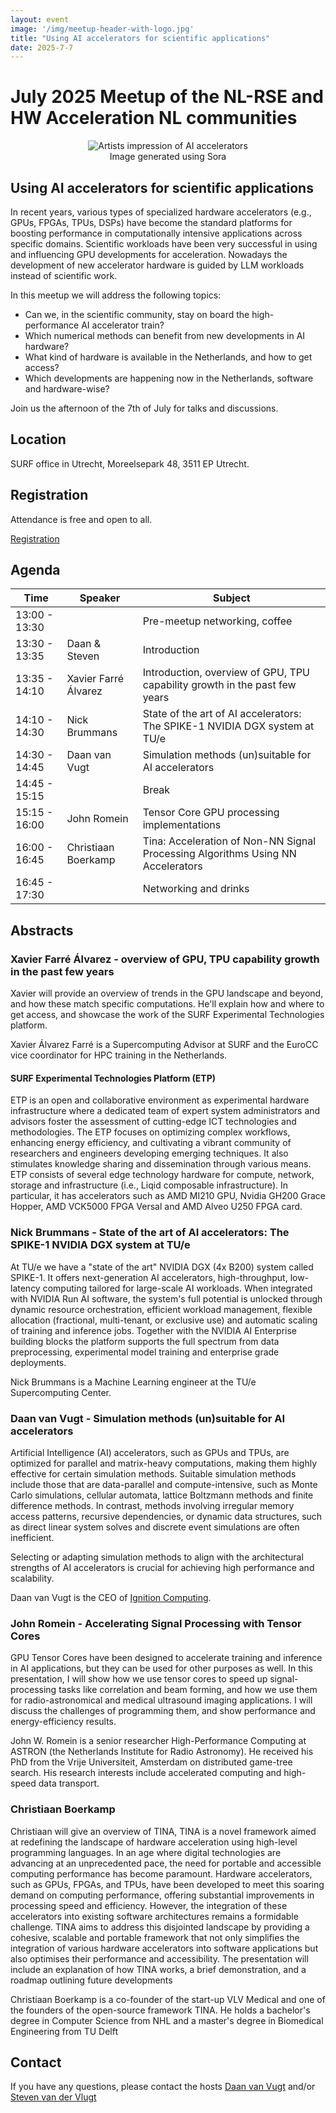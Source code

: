```yaml
---
layout: event
image: '/img/meetup-header-with-logo.jpg'
title: "Using AI accelerators for scientific applications"
date: 2025-7-7
---
```


# July 2025 Meetup of the NL-RSE and HW Acceleration NL communities
<!--break-->
<figure style="text-align:center">
    <img src="/img/meetups/ai-accel.png"
         alt="Artists impression of AI accelerators">
    <figcaption>Image generated using Sora 
    </figcaption>
</figure>

## Using AI accelerators for scientific applications
In recent years, various types of specialized hardware accelerators (e.g., GPUs, FPGAs, TPUs, DSPs) have become the standard platforms for boosting performance in computationally intensive applications across specific domains.
Scientific workloads have been very successful in using and influencing GPU developments for acceleration.
Nowadays the development of new accelerator hardware is guided by LLM workloads
instead of scientific work.

In this meetup we will address the following topics:

 * Can we, in the scientific community, stay on board the high-performance AI accelerator train?
 * Which numerical methods can benefit from new developments in AI hardware?
 * What kind of hardware is available in the Netherlands, and how to get access?
 * Which developments are happening now in the Netherlands, software and hardware-wise?

Join us the afternoon of the 7th of July for talks and discussions.

## Location
SURF office in Utrecht, Moreelsepark 48, 3511 EP Utrecht.

## Registration
Attendance is free and open to all.

<a class="btn btn-outline btn-md hover:bg-primary" href="https://mobilizon.nl/events/469dee28-58cb-46f2-b6d9-c01ce4b6a0f2">
Registration
</a>

## Agenda

| Time | Speaker | Subject |
| --- | ------------ | ------- |
| 13:00 - 13:30 | | Pre-meetup networking, coffee
| 13:30 - 13:35 | Daan & Steven | Introduction |
| 13:35 - 14:10 | Xavier Farré Álvarez | Introduction, overview of GPU, TPU capability growth in the past few years |
| 14:10 - 14:30 | Nick Brummans | State of the art of AI accelerators: The SPIKE-1 NVIDIA DGX system at TU/e |
| 14:30 - 14:45 | Daan van Vugt | Simulation methods (un)suitable for AI accelerators |
| 14:45 - 15:15 | | Break |
| 15:15 - 16:00 | John Romein | Tensor Core GPU processing implementations |
| 16:00 - 16:45 | Christiaan Boerkamp | Tina: Acceleration of Non-NN Signal Processing Algorithms Using NN Accelerators|
| 16:45 - 17:30 | | Networking and drinks |

## Abstracts

### Xavier Farré Álvarez - overview of GPU, TPU capability growth in the past few years
Xavier will provide an overview of trends in the GPU landscape and beyond, and how these match specific computations. He'll explain how and where to get access, and showcase the work of the SURF Experimental Technologies platform.

Xavier Álvarez Farré is a Supercomputing Advisor at SURF and the EuroCC vice coordinator for HPC training in the Netherlands.

#### SURF Experimental Technologies Platform (ETP)
ETP is an open and collaborative environment as experimental hardware infrastructure where a dedicated team of expert system administrators and advisors foster the assessment of cutting-edge ICT technologies and methodologies. The ETP focuses on optimizing complex workflows, enhancing energy efficiency, and cultivating a vibrant community of researchers and engineers developing emerging techniques. It also stimulates knowledge sharing and dissemination through various means. 
ETP consists of several edge technology hardware for compute, network, storage and infrastructure (i.e., Liqid composable infrastructure). In particular, it has accelerators such as AMD MI210 GPU, Nvidia GH200 Grace Hopper, AMD VCK5000 FPGA Versal and AMD Alveo U250 FPGA card.

### Nick Brummans - State of the art of AI accelerators: The SPIKE-1 NVIDIA DGX system at TU/e
At TU/e we have a "state of the art" NVIDIA DGX (4x B200) system called SPIKE-1. It offers next-generation AI accelerators, high-throughput, low-latency computing tailored for large-scale AI workloads. When integrated with NVIDIA Run AI software, the system's full potential is unlocked through dynamic resource orchestration, efficient workload management, flexible allocation (fractional, multi-tenant, or exclusive use) and automatic scaling of training and inference jobs. Together with the NVIDIA AI Enterprise building blocks the platform supports the full spectrum from data preprocessing,  experimental model training and enterprise grade deployments. 

Nick Brummans is a Machine Learning engineer at the TU/e Supercomputing Center.

### Daan van Vugt - Simulation methods (un)suitable for AI accelerators
Artificial Intelligence (AI) accelerators, such as GPUs and TPUs, are optimized for parallel and matrix-heavy computations, making them highly effective for certain simulation methods. Suitable simulation methods include those that are data-parallel and compute-intensive, such as Monte Carlo simulations, cellular automata, lattice Boltzmann methods and finite difference methods. In contrast, methods involving irregular memory access patterns, recursive dependencies, or dynamic data structures, such as direct linear system solves and discrete event simulations are often inefficient.

Selecting or adapting simulation methods to align with the architectural strengths of AI accelerators is crucial for achieving high performance and scalability.

Daan van Vugt is the CEO of [Ignition Computing](https://ignitioncomputing.com).

### John Romein - Accelerating Signal Processing with Tensor Cores
GPU Tensor Cores have been designed to accelerate training and inference in AI applications, but they can be used for other purposes as well.  In this presentation, I will show how we use tensor cores to speed up signal-processing tasks like correlation and beam forming, and how we use them for radio-astronomical and medical ultrasound imaging applications.  I will discuss the challenges of programming them, and show performance and energy-efficiency results.

John W. Romein is a senior researcher High-Performance Computing at ASTRON (the Netherlands Institute for Radio Astronomy). He received his PhD from the Vrije Universiteit, Amsterdam on distributed game-tree search. His research interests include accelerated computing and high-speed data transport.

### Christiaan Boerkamp
Christiaan will give an overview of TINA, TINA is a novel framework aimed at redefining the landscape of hardware acceleration using high-level programming languages. In an age where digital technologies are advancing at an unprecedented pace, the need for portable and accessible computing performance has become paramount. Hardware accelerators, such as GPUs, FPGAs, and TPUs, have been developed to meet this soaring demand on computing performance, offering substantial improvements in processing speed and efficiency. However, the integration of these accelerators into existing software architectures remains a formidable challenge. TINA aims to address this disjointed landscape by providing a cohesive, scalable and portable framework that not only simplifies the integration of various hardware accelerators into software applications but also optimises their performance and accessibility. The presentation will include an explanation of how TINA works, a brief demonstration, and a roadmap outlining future developments

Christiaan Boerkamp is a co-founder of the start-up VLV Medical and one of the founders of the open-source framework TINA. He holds a bachelor's degree in Computer Science from NHL and a master's degree in Biomedical Engineering from TU Delft

## Contact
If you have any questions, please contact the hosts [Daan van Vugt](mailto:dvanvugt@ignitioncomputing.com) and/or [Steven van der Vlugt](mailto:vlugt@astron.nl)
